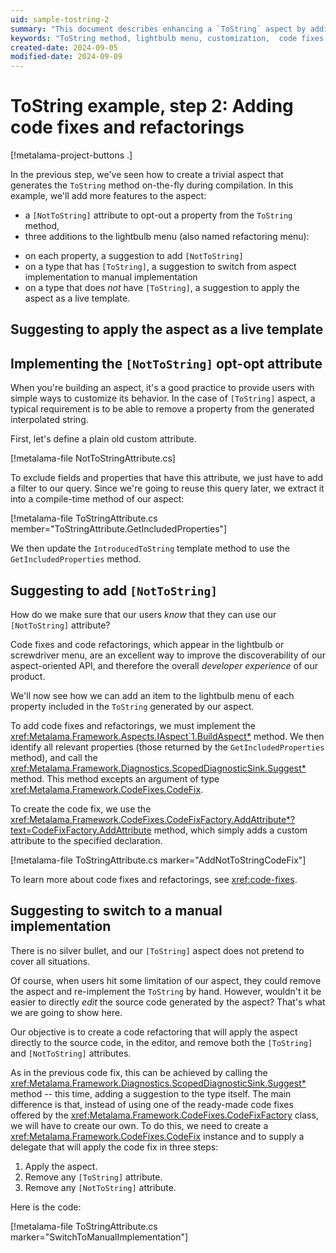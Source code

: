 ```yaml
---
uid: sample-tostring-2
summary: "This document describes enhancing a `ToString` aspect by adding a `[NotToString]` attribute and lightbulb menu suggestions for better customization and usability."
keywords: "ToString method, lightbulb menu, customization,  code fixes, refactorings"
created-date: 2024-09-05
modified-date: 2024-09-09
---
```


# ToString example, step 2: Adding code fixes and refactorings

[!metalama-project-buttons .]

In the previous step, we've seen how to create a trivial aspect that generates the `ToString` method on-the-fly during compilation. In this example, we'll add more features to the aspect:

* a `[NotToString]` attribute to opt-out a property from the `ToString` method,
* three additions to the lightbulb menu (also named refactoring menu):
 - on each property, a suggestion to add `[NotToString]`
 - on a type that has `[ToString]`, a suggestion to switch from aspect implementation to manual implementation
 - on a type that does _not_ have `[ToString]`, a suggestion to apply the aspect as a live template.

## Suggesting to apply the aspect as a live template



## Implementing the `[NotToString]` opt-opt attribute

When you're building an aspect, it's a good practice to provide users with simple ways to customize its behavior. In the case of `[ToString]` aspect, a typical requirement is to be able to remove a property from the generated interpolated string.

First, let's define a plain old custom attribute.

[!metalama-file NotToStringAttribute.cs]

To exclude fields and properties that have this attribute, we just have to add a filter to our query. Since we're going to reuse this query later, we extract it into a compile-time method of our aspect:

[!metalama-file ToStringAttribute.cs member="ToStringAttribute.GetIncludedProperties"]

We then update the `IntroducedToString` template method to use the `GetIncludedProperties` method.

## Suggesting to add `[NotToString]`

How do we make sure that our users _know_ that they can use our `[NotToString]` attribute?

Code fixes and code refactorings, which appear in the lightbulb or screwdriver menu, are an excellent way to improve the discoverability of our aspect-oriented API, and therefore the overall _developer experience_ of our product.

We'll now see how we can add an item to the lightbulb menu of each property included in the `ToString` generated by our aspect.

To add code fixes and refactorings, we must implement the <xref:Metalama.Framework.Aspects.IAspect`1.BuildAspect*> method. We then identify all relevant properties (those returned by the `GetIncludedProperties` method), and call the <xref:Metalama.Framework.Diagnostics.ScopedDiagnosticSink.Suggest*> method. This method excepts an argument of type <xref:Metalama.Framework.CodeFixes.CodeFix>.

To create the code fix, we use the <xref:Metalama.Framework.CodeFixes.CodeFixFactory.AddAttribute*?text=CodeFixFactory.AddAttribute> method, which simply adds a custom attribute to the specified declaration. 

[!metalama-file ToStringAttribute.cs marker="AddNotToStringCodeFix"]

To learn more about code fixes and refactorings, see <xref:code-fixes>.

## Suggesting to switch to a manual implementation

There is no silver bullet, and our `[ToString]` aspect does not pretend to cover all situations. 

Of course, when users hit some limitation of our aspect, they could remove the aspect and re-implement the `ToString` by hand. However, wouldn't it be easier to directly _edit_ the source code generated by the aspect? That's what we are going to show here.

Our objective is to create a code refactoring that will apply the aspect directly to the source code, in the editor, and remove both the `[ToString]` and `[NotToString]` attributes.

As in the previous code fix, this can be achieved by calling the <xref:Metalama.Framework.Diagnostics.ScopedDiagnosticSink.Suggest*> method -- this time, adding a suggestion to the type itself. The main difference is that, instead of using one of the ready-made code fixes offered by the <xref:Metalama.Framework.CodeFixes.CodeFixFactory> class, we will have to create our own. To do this, we need to create a <xref:Metalama.Framework.CodeFixes.CodeFix> instance and to supply a delegate that will apply the code fix in three steps:

1. Apply the aspect.
2. Remove any `[ToString]` attribute.
3. Remove any `[NotToString]` attribute.

Here is the code:

[!metalama-file ToStringAttribute.cs marker="SwitchToManualImplementation"]





